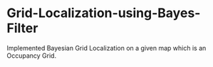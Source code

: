# Grid-Localization-using-Bayes-Filter
Implemented Bayesian Grid Localization on a given map which is an Occupancy Grid.
